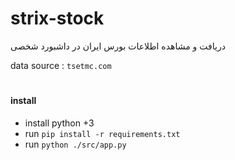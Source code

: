 # strix-stock
دریافت و مشاهده اطلاعات بورس ایران در داشبورد شخصی

data source : `tsetmc.com`
#
#### install
- install python +3
- run `pip install -r requirements.txt`
- run `python ./src/app.py`
